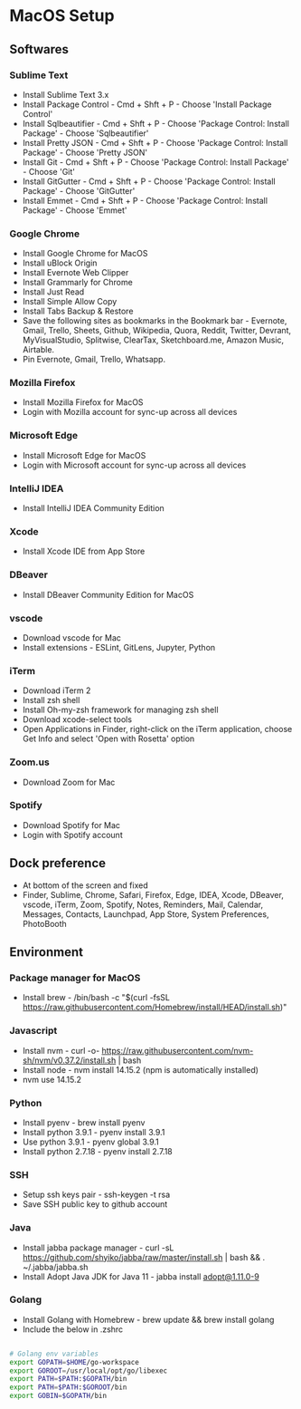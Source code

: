 # MacOS Setup

## Softwares

### Sublime Text

- Install Sublime Text 3.x
- Install Package Control - Cmd + Shft + P - Choose 'Install Package Control'
- Install Sqlbeautifier - Cmd + Shft + P - Choose 'Package Control: Install Package' - Choose 'Sqlbeautifier'
- Install Pretty JSON - Cmd + Shft + P - Choose 'Package Control: Install Package' - Choose 'Pretty JSON'
- Install Git - Cmd + Shft + P - Choose 'Package Control: Install Package' - Choose 'Git'
- Install GitGutter - Cmd + Shft + P - Choose 'Package Control: Install Package' - Choose 'GitGutter'
- Install Emmet - Cmd + Shft + P - Choose 'Package Control: Install Package' - Choose 'Emmet'

### Google Chrome

- Install Google Chrome for MacOS
- Install uBlock Origin
- Install Evernote Web Clipper
- Install Grammarly for Chrome
- Install Just Read
- Install Simple Allow Copy
- Install Tabs Backup & Restore
- Save the following sites as bookmarks in the Bookmark bar - Evernote, Gmail, Trello, Sheets, Github, Wikipedia, Quora, Reddit, Twitter, Devrant, MyVisualStudio, Splitwise, ClearTax, Sketchboard.me, Amazon Music, Airtable.
- Pin Evernote, Gmail, Trello, Whatsapp.

### Mozilla Firefox

- Install Mozilla Firefox for MacOS
- Login with Mozilla account for sync-up across all devices

### Microsoft Edge

- Install Microsoft Edge for MacOS
- Login with Microsoft account for sync-up across all devices

### IntelliJ IDEA

- Install IntelliJ IDEA Community Edition

### Xcode

- Install Xcode IDE from App Store

### DBeaver

- Install DBeaver Community Edition for MacOS

### vscode

- Download vscode for Mac
- Install extensions - ESLint, GitLens, Jupyter, Python

### iTerm

- Download iTerm 2
- Install zsh shell
- Install Oh-my-zsh framework for managing zsh shell
- Download xcode-select tools
- Open Applications in Finder, right-click on the iTerm application, choose Get Info and select 'Open with Rosetta' option

### Zoom.us

- Download Zoom for Mac

### Spotify

- Download Spotify for Mac
- Login with Spotify account

## Dock preference

- At bottom of the screen and fixed
- Finder, Sublime, Chrome, Safari, Firefox, Edge, IDEA, Xcode, DBeaver, vscode, iTerm, Zoom, Spotify, Notes, Reminders, Mail, Calendar, Messages, Contacts, Launchpad, App Store, System Preferences, PhotoBooth

## Environment

### Package manager for MacOS

- Install brew - /bin/bash -c "$(curl -fsSL https://raw.githubusercontent.com/Homebrew/install/HEAD/install.sh)"

### Javascript

- Install nvm - curl -o- https://raw.githubusercontent.com/nvm-sh/nvm/v0.37.2/install.sh | bash
- Install node - nvm install 14.15.2 (npm is automatically installed)
- nvm use 14.15.2

### Python

- Install pyenv - brew install pyenv
- Install python 3.9.1 - pyenv install 3.9.1
- Use python 3.9.1 - pyenv global 3.9.1
- Install python 2.7.18 - pyenv install 2.7.18

### SSH

- Setup ssh keys pair - ssh-keygen -t rsa
- Save SSH public key to github account

### Java

- Install jabba package manager - curl -sL https://github.com/shyiko/jabba/raw/master/install.sh | bash && . ~/.jabba/jabba.sh
- Install Adopt Java JDK for Java 11 - jabba install adopt@1.11.0-9

### Golang

- Install Golang with Homebrew - brew update && brew install golang
- Include the below in .zshrc

```sh

# Golang env variables
export GOPATH=$HOME/go-workspace
export GOROOT=/usr/local/opt/go/libexec
export PATH=$PATH:$GOPATH/bin
export PATH=$PATH:$GOROOT/bin
export GOBIN=$GOPATH/bin

```
